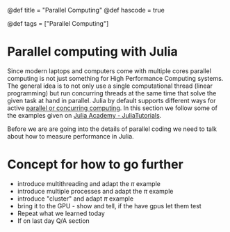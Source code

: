@def title = "Parallel Computing"
@def hascode = true

@def tags = ["Parallel Computing"]

# Parallel computing with Julia

Since modern laptops and computers come with multiple cores parallel computing is not just something for High Performance Computing systems. The general idea is to not only use a single computational thread (linear programming) but run concurring threads at the same time that solve the given task at hand in parallel. Julia by default supports different ways for active [parallel or concurring computing](https://docs.julialang.org/en/v1/manual/parallel-computing/). In this section we follow some of the examples given on [Julia Academy - JuliaTutorials](https://github.com/JuliaAcademy/JuliaTutorials).

Before we are are going into the details of parallel coding we need to talk about how to measure performance in Julia.

# Concept for how to go further

- introduce multithreading and adapt the $\pi$ example
- introduce multiple processes and adapt the $\pi$ example
- introduce "cluster" and adapt $\pi$ example
- bring it to the GPU - show and tell, if the have gpus let them test
- Repeat what we learned today
- If on last day Q/A section